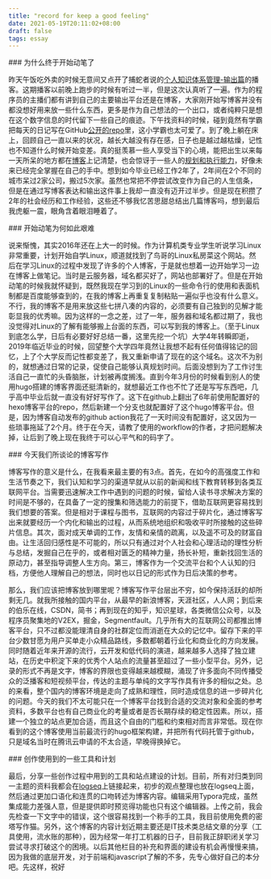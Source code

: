 ```yaml
---
title: "record for keep a good feeling"
date: 2021-05-19T20:11:02+08:00
draft: false
tags: essay
---
```


### 为什么终于开始动笔了

昨天午饭吃外卖的时候无意间又点开了捕蛇者说的[个人知识体系管理-输出篇](https://pythonhunter.org/episodes/ep25)的播客。这期播客以前晚上跑步的时候有听过一半，但是这次认真听了一遍。作为的程序员的主播们都有讲到自己的主要输出平台还是在博客，大家刚开始写博客并没有都没想好用来放一些什么东西，更多是作为自己想法的一个出口，或者纯粹只是想在这个数字信息的时代留下一些自己的痕迹。下午找资料的时候，碰到竟然有学霸把每天的日记写在GitHub[公开的repo](https://github.com/SKTT1Ryze/Daily_Of_CCC)里，这小学霸也太可爱了。到了晚上躺在床上，回顾自己一直以来的状况，越长大越没有存在感，日子也是越过越枯燥，记性也不知道什么时候开始变差。真的挺羡慕一些人享受当下的心境，能把出生以来每一天所呆的地方都在[博客](https://jysperm.me/footprints/)上记清楚，也会惊讶于一些人的[规划和执行能力](https://www.bmpi.dev/self/life-in-plain-text/)，好像未来已经完全掌握在自己的手中。想到如今毕业已经工作2年了，2年间在2个不同的城市呆过2家公司，搬过5次家。虽然也常把不停尝试改变作为自己的人生信条，但是在通过写博客表达和输出这件事上我却一直没有迈开过半步。但是现在积攒了2年的社会经历和工作经验，这些还不够我忆苦思甜总结出几篇博客吗，想到最后我虎躯一震，眼角含着眼泪睡着了。

### 开始动笔为何如此艰难

说来惭愧，其实2016年还在上大一的时候。作为计算机类专业学生听说学习Linux非常重要，计划开始自学Linux，顺道就找到了鸟哥的Linux私房菜这个网站。然后在学习Linux的过程中发现了许多的个人博客，于是就也想着一边开始学习一边在博客上做笔记。当时是云服务器，域名都买好了，网站也部署好了。但是在开始动笔的时候我就怀疑到，既然我现在学习到的Linux的一些命令行的使用和表面机制都是百度能够查到的，在我的博客上再重复复制粘贴一遍似乎也没有什么意义。不行，我的博客不是用来放这些七拼八凑的内容的，必须要有自己独到的见解才能彰显我的优秀嘛。因为这样的一念之差，过了一年，服务器和域名都过期了，我也没觉得对Linux的了解有能够搬上台面的东西，可以写到我的博客上。（至于Linux到底怎么学，日后有必要好好总结一番，这里先挖一个坑）大学4年转瞬即逝，2019年临近毕业的时候，回望整个大学四年竟然让我想不起有任何值得铭记的回忆，上了个大学反而记性都变差了，我又重新申请了现在的这个域名。这次不为别的，就想通过日常的记录，促使自己能够认真规划时间。后面没想到为了工作讨生活自己一直忙的头昏脑胀，计划被再度搁浅。直到今年3月份的时候看到别人的使用hugo搭建的博客界面还挺清新的，就想最近工作也不忙了还是写写东西吧，几乎高中毕业后就一直没有好好写作了。这下在github上翻出了6年前使用配置好的hexo博客平台的repo，然后新建一个分支也就配置好了这个hugo博客平台。但是，因为博客自动发布的github action我花了一天时间没有配置好，这又因为一些琐事拖延了2个月。终于在今天，请教了使用的workflow的作者，才把问题解决掉，让后到了晚上现在我终于可以心平气和的码字了。

### 今天我们所谈论的博客写作

博客写作的意义是什么，在我看来最主要的有3点。首先，在如今的高强度工作和生活节奏之下，我们认知和学习的渠道早就从以前的新闻和线下教育转移到各类互联网平台。当需要迅速解决工作中遇到的问题的时候，留给人读书寻求解决方案的时间是不够的，在具备了一定的搜集和筛选能力的前提下，借助互联网更容易找到我们想要的答案。但是相对于课程与图书，互联网的内容过于碎片化，通过博客写出来就要经历一个内化和输出的过程，从而系统地组织和吸收平时所接触的这些碎片信息。其次，面对成天单调的工作，友情和亲情的疏离，以及遥不可及的财富自由。让生活回归感性是不可能的，所以只有通过对个人社会和心理活动的理性分析与总结，发掘自己在乎的，或者相对匮乏的精神力量，扬长补短，重新找回生活的原动力，甚至指导调整人生方向。第三，博客作为一个交流平台和个人认知的归档，方便他人理解自己的想法，同时也以日记的形式作为日后决策的参考。

那么，我们应该把博客放到哪里呢？博客写作平台层出不穷，如今保持活跃的却所剩无几。就我所接触的国内平台，从最早的新浪博客，天涯社区，人人网；到后来的伯乐在线，CSDN，简书；再到现在的知乎，知识星球，各类微信公众号，以及程序员聚集地的V2EX，掘金，Segmentfault。几乎所有大的互联网公司都推出博客平台，只不过都没能理清自身的社群定位而消逝在大众的记忆中。留存下来的平台少数甘愿为用户买单走小众精品路线，多数都朝着行业化和商业化的方向发展。同时随着近年来开源的流行，云开发和低代码的演进，越来越多人选择了独立建站，在历史中积淀下来的优秀个人站点的流量甚至超过了一些小型平台。另外，记录的形式不再是文字，博客的界限也变得越来越模糊，涌现了许多面向不同传播受众的泛播客和短视频平台，传达的主题与单纯的文字写作具有许多的相似之处。总的来看，整个国内的博客环境是走向了成熟和理性，同时造成信息的进一步碎片化的问题。今天的我们不太可能只在一个博客平台找到合适的交流对象和全面的参考资料，多数平台也有自己商业化的考量或者是否长期存续的稳定性因素。所以，搭建一个独立的站点更加合适，而且这个自由的门槛和约束相对而言非常低。现在你看到的这个博客使用当前最流行的hugo框架构建，并把所有代码托管于github，只是域名当时在腾讯云申请的不太合适，早晚得换掉它。

### 创作使用到的一些工具和计划

最后，分享一些创作过程中用到的工具和站点建设的计划。目前，所有对归类到同一主题的资料我都会在[logseq](https://logseq.com)上链接起来，初步的观点整理也放在logseq上面，然后通过更加口语化和连贯的口吻转述为博客内容。编辑采用Typora完成，虽然集成能力差强人意，但是提供即时预览得功能也只有这个编辑器。上传之前，我会先检查一下文字中的错误，这个很容易找到一个称手的工具，我目前使用免费的密塔写作猫。另外，这个博客的内容计划近期主要还是IT技术类总结文章的分享（工具使用，流水账的那种），因为经常一年打工机器的日子，目前我正辞职闭关学习尝试寻求打破这个的困境。以后其他栏目的补充和界面的建设有机会再慢慢来搞，因为我做的底层开发，对于前端和javascript了解的不多，先专心做好自己的本分吧。先这样，祝好

